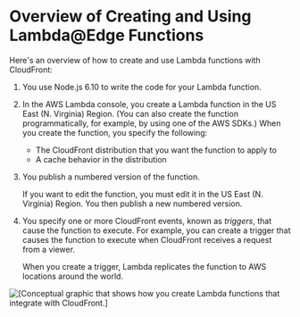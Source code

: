 # Overview of Creating and Using Lambda@Edge Functions<a name="lambda-edge-how-it-works"></a>

Here's an overview of how to create and use Lambda functions with CloudFront:

1. You use Node\.js 6\.10 to write the code for your Lambda function\.

1. In the AWS Lambda console, you create a Lambda function in the US East \(N\. Virginia\) Region\. \(You can also create the function programmatically, for example, by using one of the AWS SDKs\.\) When you create the function, you specify the following:
   + The CloudFront distribution that you want the function to apply to
   + A cache behavior in the distribution

1. You publish a numbered version of the function\.

   If you want to edit the function, you must edit it in the US East \(N\. Virginia\) Region\. You then publish a new numbered version\.

1. You specify one or more CloudFront events, known as *triggers*, that cause the function to execute\. For example, you can create a trigger that causes the function to execute when CloudFront receives a request from a viewer\.

   When you create a trigger, Lambda replicates the function to AWS locations around the world\.

![\[Conceptual graphic that shows how you create Lambda functions that integrate with CloudFront.\]](http://docs.aws.amazon.com/AmazonCloudFront/latest/DeveloperGuide/images/lambda-creation-workflow.png)